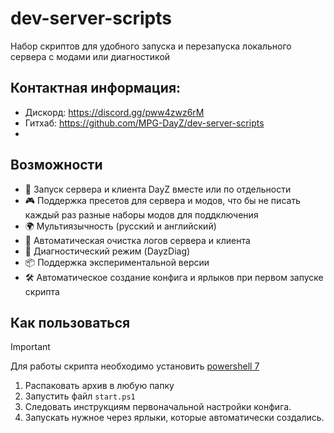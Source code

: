 # dev-server-scripts

Набор скриптов для удобного запуска и перезапуска локального сервера с модами или диагностикой

## Контактная информация:

- Дискорд: https://discord.gg/pww4zwz6rM
- Гитхаб: https://github.com/MPG-DayZ/dev-server-scripts
-

## Возможности

- 🚀 Запуск сервера и клиента DayZ вместе или по отдельности
- 🎮 Поддержка пресетов для сервера и модов, что бы не писать каждый раз разные наборы модов для поддключения
- 🌍 Мультиязычность (русский и английский)
- 🧹 Автоматическая очистка логов сервера и клиента
- 🔧 Диагностический режим (DayzDiag)
- 📦 Поддержка экспериментальной версии
- 🛠️ Автоматическое создание конфига и ярлыков при первом запуске скрипта

## Как пользоваться

> [!IMPORTANT]
> Для работы скрипта необходимо установить [powershell 7](https://aka.ms/PowerShell)
>

1. Распаковать архив в любую папку
2. Запустить файл `start.ps1`
3. Следовать инструкциям первоначальной настройки конфига.
4. Запускать нужное через ярлыки, которые автоматически создались.
